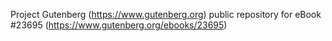 Project Gutenberg (https://www.gutenberg.org) public repository for eBook #23695 (https://www.gutenberg.org/ebooks/23695)
